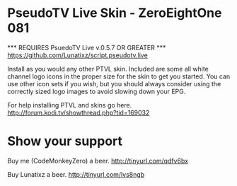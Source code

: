 PseudoTV Live Skin - ZeroEightOne 081
============
*** REQUIRES PsuedoTV Live v.0.5.7 OR GREATER ***
https://github.com/Lunatixz/script.pseudotv.live

Install as you would any other PTVL skin.
Included are some all white channel logo icons in the proper size for the skin to get you started.
You can use other icon sets if you wish, but you should always consider using the correctly sized logo images to avoid slowing down your EPG.

For help installing PTVL and skins go here.
http://forum.kodi.tv/showthread.php?tid=169032

Show your support
============

Buy me (CodeMonkeyZero) a beer. http://tinyurl.com/qdfv6bx

Buy Lunatixz a beer. http://tinyurl.com/lvs8ngb

